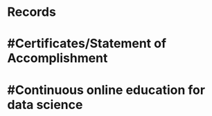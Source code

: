 # Records
# #Certificates/Statement of Accomplishment
# #Continuous online education for data science 
